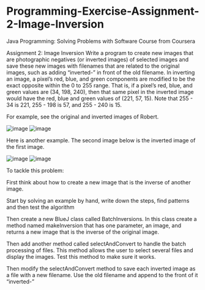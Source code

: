 # Programming-Exercise-Assignment-2-Image-Inversion
Java Programming: Solving Problems with Software Course from Coursera

Assignment 2: Image Inversion
Write a program to create new images that are photographic negatives (or inverted images) of selected images and save these new images with filenames that are related to the original images, such as adding “inverted-” in front of the old filename. In inverting an image, a pixel’s red, blue, and green components are modified to be the exact opposite within the 0 to 255 range. That is, if a pixel’s red, blue, and green values are (34, 198, 240), then that same pixel in the inverted image would have the red, blue and green values of (221, 57, 15). Note that 255 - 34 is 221, 255 - 198 is 57, and 255 - 240 is 15.

For example, see the original and inverted images of Robert.

![image](https://user-images.githubusercontent.com/66659379/194773757-7fce6725-ab00-4b7a-8c84-e7961b4354b4.png)
![image](https://user-images.githubusercontent.com/66659379/194773831-a09bdf1a-e059-493c-adfc-3ba4c50131e4.png)

Here is another example. The second image below is the inverted image of the first image.

![image](https://user-images.githubusercontent.com/66659379/194773788-3a13c171-4f58-46ba-8e69-f98accaab6b7.png)
![image](https://user-images.githubusercontent.com/66659379/194773836-7c635d76-edef-45a8-96ab-1aad711fbba9.png)

To tackle this problem:

First think about how to create a new image that is the inverse of another image.

Start by solving an example by hand, write down the steps, find patterns and then test the algorithm

Then create a new BlueJ class called BatchInversions. In this class create a method named makeInversion that has one parameter, an image, and returns a new image that is the inverse of the original image.

Then add another method called selectAndConvert to handle the batch processing of files. This method allows the user to select several files and display the images. Test this method to make sure it works.

Then modify the selectAndConvert method to save each inverted image as a file with a new filename. Use the old filename and append to the front of it “inverted-”
